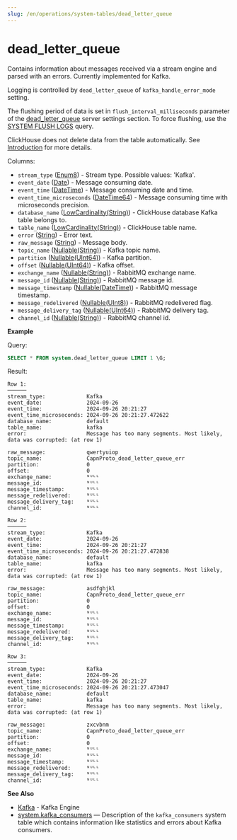 ```yaml
---
slug: /en/operations/system-tables/dead_letter_queue
---
```

# dead_letter_queue

Contains information about messages received via a stream engine and parsed with an errors. Currently implemented for Kafka.

Logging is controlled by `dead_letter_queue` of `kafka_handle_error_mode` setting.

The flushing period of data is set in `flush_interval_milliseconds` parameter of the [dead_letter_queue](../../operations/server-configuration-parameters/settings.md#server_configuration_parameters-dead_letter_queue) server settings section. To force flushing, use the [SYSTEM FLUSH LOGS](../../sql-reference/statements/system.md#query_language-system-flush_logs) query.

ClickHouse does not delete data from the table automatically. See [Introduction](../../operations/system-tables/index.md#system-tables-introduction) for more details.

Columns:

- `stream_type` ([Enum8](../../sql-reference/data-types/enum.md)) - Stream type. Possible values: 'Kafka'.
- `event_date` ([Date](../../sql-reference/data-types/date.md)) - Message consuming date.
- `event_time` ([DateTime](../../sql-reference/data-types/datetime.md)) - Message consuming date and time.
- `event_time_microseconds` ([DateTime64](../../sql-reference/data-types/datetime64.md)) - Message consuming time with microseconds precision.
- `database_name` ([LowCardinality(String)](../../sql-reference/data-types/string.md)) - ClickHouse database Kafka table belongs to.
- `table_name` ([LowCardinality(String)](../../sql-reference/data-types/string.md)) - ClickHouse table name.
- `error` ([String](../../sql-reference/data-types/string.md)) - Error text.
- `raw_message` ([String](../../sql-reference/data-types/string.md)) - Message body.
- `topic_name` ([Nullable(String)](../../sql-reference/data-types/nullable.md)) - Kafka topic name.
- `partition` ([Nullable(UInt64)](../../sql-reference/data-types/nullable.md)) - Kafka partition.
- `offset` ([Nullable(UInt64)](../../sql-reference/data-types/nullable.md)) - Kafka offset.
- `exchange_name` ([Nullable(String)](../../sql-reference/data-types/nullable.md)) - RabbitMQ exchange name.
- `message_id` ([Nullable(String)](../../sql-reference/data-types/nullable.md)) - RabbitMQ message id.
- `message_timestamp` ([Nullable(DateTime)](../../sql-reference/data-types/nullable.md)) - RabbitMQ message timestamp.
- `message_redelivered` ([Nullable(UInt8)](../../sql-reference/data-types/nullable.md)) - RabbitMQ redelivered flag.
- `message_delivery_tag` ([Nullable(UInt64)](../../sql-reference/data-types/nullable.md)) - RabbitMQ delivery tag.
- `channel_id` ([Nullable(String)](../../sql-reference/data-types/nullable.md)) - RabbitMQ channel id.


**Example**

Query:

``` sql
SELECT * FROM system.dead_letter_queue LIMIT 1 \G;
```

Result:

``` text
Row 1:
──────
stream_type:             Kafka
event_date:              2024-09-26
event_time:              2024-09-26 20:21:27
event_time_microseconds: 2024-09-26 20:21:27.472622
database_name:           default
table_name:              kafka
error:                   Message has too many segments. Most likely, data was corrupted: (at row 1)

raw_message:             qwertyuiop
topic_name:              CapnProto_dead_letter_queue_err
partition:               0
offset:                  0
exchange_name:           ᴺᵁᴸᴸ
message_id:              ᴺᵁᴸᴸ
message_timestamp:       ᴺᵁᴸᴸ
message_redelivered:     ᴺᵁᴸᴸ
message_delivery_tag:    ᴺᵁᴸᴸ
channel_id:              ᴺᵁᴸᴸ

Row 2:
──────
stream_type:             Kafka
event_date:              2024-09-26
event_time:              2024-09-26 20:21:27
event_time_microseconds: 2024-09-26 20:21:27.472838
database_name:           default
table_name:              kafka
error:                   Message has too many segments. Most likely, data was corrupted: (at row 1)

raw_message:             asdfghjkl
topic_name:              CapnProto_dead_letter_queue_err
partition:               0
offset:                  0
exchange_name:           ᴺᵁᴸᴸ
message_id:              ᴺᵁᴸᴸ
message_timestamp:       ᴺᵁᴸᴸ
message_redelivered:     ᴺᵁᴸᴸ
message_delivery_tag:    ᴺᵁᴸᴸ
channel_id:              ᴺᵁᴸᴸ

Row 3:
──────
stream_type:             Kafka
event_date:              2024-09-26
event_time:              2024-09-26 20:21:27
event_time_microseconds: 2024-09-26 20:21:27.473047
database_name:           default
table_name:              kafka
error:                   Message has too many segments. Most likely, data was corrupted: (at row 1)

raw_message:             zxcvbnm
topic_name:              CapnProto_dead_letter_queue_err
partition:               0
offset:                  0
exchange_name:           ᴺᵁᴸᴸ
message_id:              ᴺᵁᴸᴸ
message_timestamp:       ᴺᵁᴸᴸ
message_redelivered:     ᴺᵁᴸᴸ
message_delivery_tag:    ᴺᵁᴸᴸ
channel_id:              ᴺᵁᴸᴸ
```

**See Also**

- [Kafka](../../engines/table-engines/integrations/kafka) - Kafka Engine
- [system.kafka_consumers](../../operations/system-tables/kafka_consumers.md#system_tables-kafka_consumers) — Description of the `kafka_consumers` system table which contains information like statistics and errors about Kafka consumers.
